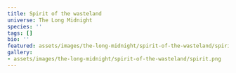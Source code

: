 ```yaml
---
title: Spirit of the wasteland
universe: The Long Midnight
species: ''
tags: []
bio: ''
featured: assets/images/the-long-midnight/spirit-of-the-wasteland/spirit.png
gallery:
- assets/images/the-long-midnight/spirit-of-the-wasteland/spirit.png
---
```

